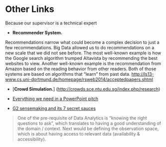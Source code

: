# Other Links 
Because our supervisor is a technical expert

* **Recommender System.**

Recommendations narrow what could become a complex decision to just a few recommendations. Big Data allowed us to do recommendations on a new scale that we did not see before. The most well-known example is how the  Google search algorithm trumped Altavista by recommending the best websites to view. Another well-known example is the recommendation from Amazon based on the reading behavior from other readers. Both of those systems are based on algorithms that “learn” from past data.
http://ls13-www.cs.uni-dortmund.de/homepage/rsweb2014/acceptedpapers.shtml

* [**Crowd Simulation.**] (http://crowds.sce.ntu.edu.sg/index.php/research)

* [Everything we need in a PowerPoint pitch](http://guykawasaki.com/the-only-10-slides-you-need-in-your-pitch/)
* [G2 sensemaking and its 7 secret sauces](http://jeffjonas.typepad.com/jeff_jonas/2014/01/g2-sensemaking-and-its-7-secret-sauces.html)

> One of the pre-requisite of Data Analytics is “knowing the right questions to ask”, which translates to having a good understanding of the domain / context. Next would be defining the observation space, which is about having access to relevant data (availability & accessibility). 
